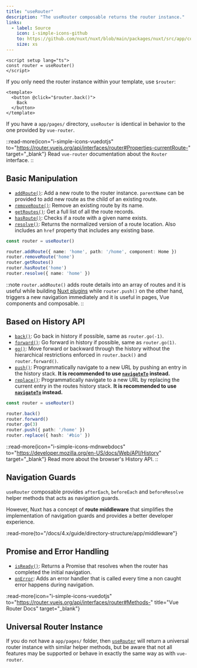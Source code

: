 ```yaml
---
title: "useRouter"
description: "The useRouter composable returns the router instance."
links:
  - label: Source
    icon: i-simple-icons-github
    to: https://github.com/nuxt/nuxt/blob/main/packages/nuxt/src/app/composables/router.ts
    size: xs
---
```


```vue [app/pages/index.vue]
<script setup lang="ts">
const router = useRouter()
</script>
```

If you only need the router instance within your template, use `$router`:

```vue [app/pages/index.vue]
<template>
  <button @click="$router.back()">
    Back
  </button>
</template>
```

If you have a `app/pages/` directory, `useRouter` is identical in behavior to the one provided by `vue-router`.

::read-more{icon="i-simple-icons-vuedotjs" to="https://router.vuejs.org/api/interfaces/router#Properties-currentRoute-" target="_blank"}
Read `vue-router` documentation about the `Router` interface.
::

## Basic Manipulation

- [`addRoute()`](https://router.vuejs.org/api/interfaces/router#addRoute-): Add a new route to the router instance. `parentName` can be provided to add new route as the child of an existing route.
- [`removeRoute()`](https://router.vuejs.org/api/interfaces/router#removeRoute-): Remove an existing route by its name.
- [`getRoutes()`](https://router.vuejs.org/api/interfaces/router#getRoutes-): Get a full list of all the route records.
- [`hasRoute()`](https://router.vuejs.org/api/interfaces/router#hasRoute-): Checks if a route with a given name exists.
- [`resolve()`](https://router.vuejs.org/api/interfaces/router#resolve-): Returns the normalized version of a route location. Also includes an `href` property that includes any existing base.

```ts [Example]
const router = useRouter()

router.addRoute({ name: 'home', path: '/home', component: Home })
router.removeRoute('home')
router.getRoutes()
router.hasRoute('home')
router.resolve({ name: 'home' })
```

::note
`router.addRoute()` adds route details into an array of routes and it is useful while building [Nuxt plugins](/docs/4.x/guide/directory-structure/app/plugins) while `router.push()` on the other hand, triggers a new navigation immediately and it is useful in pages, Vue components and composable.
::

## Based on History API

- [`back()`](https://router.vuejs.org/api/interfaces/router#back-): Go back in history if possible, same as `router.go(-1)`.
- [`forward()`](https://router.vuejs.org/api/interfaces/router#forward-): Go forward in history if possible, same as `router.go(1)`.
- [`go()`](https://router.vuejs.org/api/interfaces/router#go-): Move forward or backward through the history without the hierarchical restrictions enforced in `router.back()` and `router.forward()`.
- [`push()`](https://router.vuejs.org/api/interfaces/router#push-): Programmatically navigate to a new URL by pushing an entry in the history stack. **It is recommended to use [`navigateTo`](/docs/4.x/api/utils/navigate-to) instead.**
- [`replace()`](https://router.vuejs.org/api/interfaces/router#replace-): Programmatically navigate to a new URL by replacing the current entry in the routes history stack. **It is recommended to use [`navigateTo`](/docs/4.x/api/utils/navigate-to) instead.**

```ts [Example]
const router = useRouter()

router.back()
router.forward()
router.go(3)
router.push({ path: '/home' })
router.replace({ hash: '#bio' })
```

::read-more{icon="i-simple-icons-mdnwebdocs" to="https://developer.mozilla.org/en-US/docs/Web/API/History" target="_blank"}
Read more about the browser's History API.
::

## Navigation Guards

`useRouter` composable provides `afterEach`, `beforeEach` and `beforeResolve` helper methods that acts as navigation guards.

However, Nuxt has a concept of **route middleware** that simplifies the implementation of navigation guards and provides a better developer experience.

:read-more{to="/docs/4.x/guide/directory-structure/app/middleware"}

## Promise and Error Handling

- [`isReady()`](https://router.vuejs.org/api/interfaces/router#isReady-): Returns a Promise that resolves when the router has completed the initial navigation.
- [`onError`](https://router.vuejs.org/api/interfaces/router#onError-): Adds an error handler that is called every time a non caught error happens during navigation.

:read-more{icon="i-simple-icons-vuedotjs" to="https://router.vuejs.org/api/interfaces/router#Methods-" title="Vue Router Docs" target="_blank"}

## Universal Router Instance

If you do not have a `app/pages/` folder, then [`useRouter`](/docs/4.x/api/composables/use-router)  will return a universal router instance with similar helper methods, but be aware that not all features may be supported or behave in exactly the same way as with `vue-router`.
